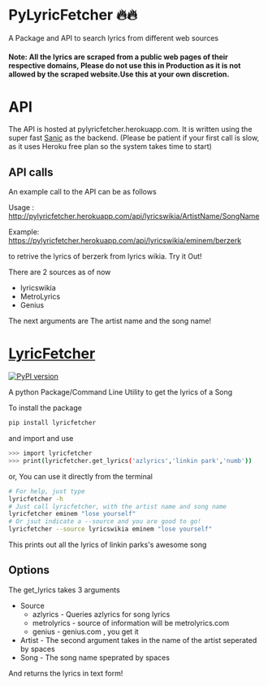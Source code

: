# PyLyricFetcher 🔥🔥

A Package and API to search lyrics from different web sources

#### Note: All the lyrics are scraped from a public web pages of their respective domains, Please do not use this in Production as it is not allowed by the scraped website.Use this at your own discretion.

# API
The API is hosted at pylyricfetcher.herokuapp.com. It is written using the super fast
[Sanic](https://github.com/channelcat/sanic) as the backend. (Please be patient if your
first call is slow, as it uses Heroku free plan so the system takes time to start)

## API calls
An example call to the API can be as follows

Usage : http://pylyricfetcher.herokuapp.com/api/lyricswikia/ArtistName/SongName

Example: https://pylyricfetcher.herokuapp.com/api/lyricswikia/eminem/berzerk

to retrive the lyrics of berzerk from lyrics wikia. Try it Out!

There are 2 sources as of now
+ lyricswikia
+ MetroLyrics
+ Genius

The next arguments are The artist name and the song name!

# [LyricFetcher](https://github.com/BharatKalluri/lyricfetcher/tree/master/lyricfetcher)

[![PyPI version](https://badge.fury.io/py/lyricfetcher.svg)](https://badge.fury.io/py/lyricfetcher)

A python Package/Command Line Utility to get the lyrics of a Song

To install the package

```bash
pip install lyricfetcher
```

and import and use

```bash
>>> import lyricfetcher
>>> print(lyricfetcher.get_lyrics('azlyrics','linkin park','numb'))
```

or, You can use it directly from the terminal

```bash
# For help, just type
lyricfetcher -h
# Just call lyricfetcher, with the artist name and song name
lyricfetcher eminem "lose yourself" 
# Or jsut indicate a --source and you are good to go!
lyricfetcher --source lyricswikia eminem "lose yourself"
```

This prints out all the lyrics of linkin parks's awesome song

## Options
The get_lyrics takes 3 arguments
+ Source
  + azlyrics - Queries azlyrics for song lyrics
  + metrolyrics - source of information will be metrolyrics.com
  + genius - genius.com , you get it
+ Artist - The second argument takes in the name of the artist seperated by spaces
+ Song - The song name speprated by spaces

And returns the lyrics in text form!
